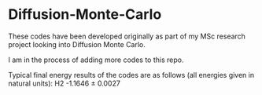 # Diffusion-Monte-Carlo

These codes have been developed originally as part of my MSc research project looking into Diffusion Monte Carlo.

I am in the process of adding more codes to this repo.

Typical final energy results of the codes are as follows (all energies given in natural units):
H2  -1.1646 ± 0.0027
